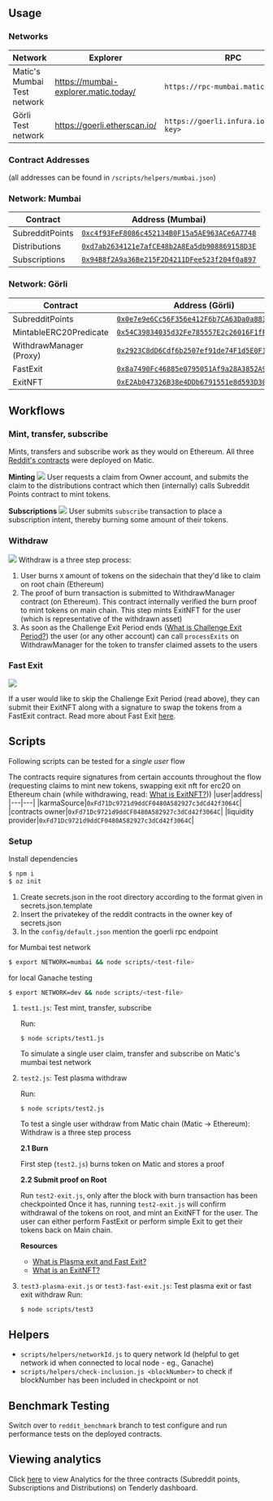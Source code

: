 ## Usage

### Networks

| Network                     | Explorer                             | RPC                                     |
| --------------------------- | ------------------------------------ | --------------------------------------- |
| Matic's Mumbai Test network | https://mumbai-explorer.matic.today/ | `https://rpc-mumbai.matic.today`        |
| Görli Test network          | https://goerli.etherscan.io/         | `https://goerli.infura.io/v3/<api-key>` |

### Contract Addresses

(all addresses can be found in `/scripts/helpers/mumbai.json`)

### Network: Mumbai

| Contract        | Address (Mumbai)                                                                                                                                    |
| --------------- | --------------------------------------------------------------------------------------------------------------------------------------------------- |
| SubredditPoints | [`0xc4f93FeF8086c452134B0F15a5AE963ACe6A7748`](https://mumbai-explorer.matic.today/address/0xc4f93FeF8086c452134B0F15a5AE963ACe6A7748/transactions) |
| Distributions   | [`0xd7ab2634121e7afCE48b2A8Ea5db908869158D3E`](https://mumbai-explorer.matic.today/address/0xd7ab2634121e7afCE48b2A8Ea5db908869158D3E/transactions) |
| Subscriptions   | [`0x94B8f2A9a36Be215F2D4211DFee523f204f0a897`](https://mumbai-explorer.matic.today/address/0x94B8f2A9a36Be215F2D4211DFee523f204f0a897/transactions) |

### Network: Görli

| Contract                | Address (Görli)                                                                                                                |
| ----------------------- | ------------------------------------------------------------------------------------------------------------------------------ |
| SubredditPoints         | [`0x0e7e9e6Cc56F356e412F6b7CA63Da0a883243fC0`](https://goerli.etherscan.io/address/0x0e7e9e6Cc56F356e412F6b7CA63Da0a883243fC0) |
| MintableERC20Predicate  | [`0x54C39834035d32Fe785557E2c26016F1fFb4C3d4`](https://goerli.etherscan.io/address/0x54C39834035d32Fe785557E2c26016F1fFb4C3d4) |
| WithdrawManager (Proxy) | [`0x2923C8dD6Cdf6b2507ef91de74F1d5E0F11Eac53`](https://goerli.etherscan.io/address/0x2923C8dD6Cdf6b2507ef91de74F1d5E0F11Eac53) |
| FastExit                | [`0x8a7490Fc46885e0795051Af9a28A3852A988E34f`](https://goerli.etherscan.io/address/0x8a7490Fc46885e0795051Af9a28A3852A988E34f) |
| ExitNFT                 | [`0xE2Ab047326B38e4DDb6791551e8d593D30E02724`](https://goerli.etherscan.io/address/0xE2Ab047326B38e4DDb6791551e8d593D30E02724) |

## Workflows

### Mint, transfer, subscribe

Mints, transfers and subscribe work as they would on Ethereum. All three [Reddit's contracts](./contracts/) were deployed on Matic.

**Minting**
![](docs/images/lunpaj18mp551.png)
User requests a claim from Owner account, and submits the claim to the distributions contract which then (internally) calls Subreddit Points contract to mint tokens.

**Subscriptions**
![](docs/images/bqnvt50amp551.png)
User submits `subscribe` transaction to place a subscription intent, thereby burning some amount of their tokens.

### Withdraw

![](docs/images/Screenshot%202020-07-27%20at%205.57.14%20PM.png)
Withdraw is a three step process:

1. User burns `X` amount of tokens on the sidechain that they'd like to claim on root chain (Ethereum)
2. The proof of burn transaction is submitted to WithdrawManager contract (on Ethereum). This contract internally verified the burn proof to mint tokens on main chain. This step mints ExitNFT for the user (which is representative of the withdrawn asset)
3. As soon as the Challenge Exit Period ends ([What is Challenge Exit Period?](/docs/withdraw.md)) the user (or any other account) can call `processExits` on WithdrawManager for the token to transfer claimed assets to the users

### Fast Exit

![](docs/images/Screenshot%202020-07-27%20at%205.56.49%20PM.png)

If a user would like to skip the Challenge Exit Period (read above), they can submit their ExitNFT along with a signature to swap the tokens from a FastExit contract. Read more about Fast Exit [here](/docs/withdraw.md).

## Scripts

Following scripts can be tested for a _single user_ flow

The contracts require signatures from certain accounts throughout the flow (requesting claims to mint new tokens, swapping exit nft for erc20 on Ethereum chain (while withdrawing, read: [What is ExitNFT?](docs/withdraw.md)))
|user|address|
|---|---|
|karmaSource|`0xFd71Dc9721d9ddCF0480A582927c3dCd42f3064C`|
|contracts owner|`0xFd71Dc9721d9ddCF0480A582927c3dCd42f3064C`|
|liquidity provider|`0xFd71Dc9721d9ddCF0480A582927c3dCd42f3064C`|

### Setup

Install dependencies

```bash
$ npm i
$ oz init
```

1. Create secrets.json in the root directory according to the format given in secrets.json.template </br>
2. Insert the privatekey of the reddit contracts in the owner key of secrets.json
3. In the `config/default.json` mention the goerli rpc endpoint

for Mumbai test network

```bash
$ export NETWORK=mumbai && node scripts/<test-file>
```

for local Ganache testing

```bash
$ export NETWORK=dev && node scripts/<test-file>
```

1. `test1.js`: Test mint, transfer, subscribe

   Run:

   ```
   $ node scripts/test1.js
   ```

   To simulate a single user claim, transfer and subscribe on Matic's mumbai test network

2. `test2.js`: Test plasma withdraw

   Run:

   ```
   $ node scripts/test2.js
   ```

   To test a single user withdraw from Matic chain (Matic -> Ethereum): Withdraw is a three step process

   **2.1 Burn**

   First step (`test2.js`) burns token on Matic and stores a proof

   **2.2 Submit proof on Root**

   Run `test2-exit.js`, only after the block with burn transaction has been checkpointed
   Once it has, running `test2-exit.js` will confirm withdrawal of the tokens on root, and mint an ExitNFT for the user. The user can either perform FastExit or perform simple Exit to get their tokens back on Main chain.

   **Resources**

   - [What is Plasma exit and Fast Exit?](/docs/withdraw.md)
   - [What is an ExitNFT?](/docs/withdraw.md)

3. `test3-plasma-exit.js` or `test3-fast-exit.js`: Test plasma exit or fast exit withdraw
   Run:
   ```
   $ node scripts/test3
   ```

## Helpers

- `scripts/helpers/networkId.js` to query network Id (helpful to get network id when connected to local node - eg., Ganache)
- `scripts/helpers/check-inclusion.js <blockNumber>` to check if blockNumber has been included in checkpoint or not

## Benchmark Testing

Switch over to `reddit_benchmark` branch to test configure and run performance tests on the deployed contracts.

## Viewing analytics

Click [here](https://dashboard.tenderly.co/public/angela/reddit/analytics/) to view Analytics for the three contracts (Subreddit points, Subscriptions and Distributions) on Tenderly dashboard.

